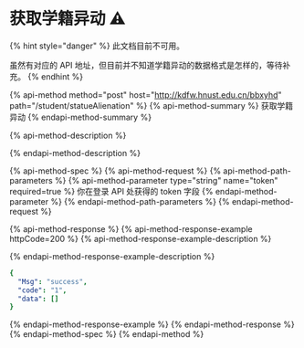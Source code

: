 # 获取学籍异动 ⚠

{% hint style="danger" %}
此文档目前不可用。

虽然有对应的 API 地址，但目前并不知道学籍异动的数据格式是怎样的，等待补充。
{% endhint %}

{% api-method method="post" host="http://kdfw.hnust.edu.cn/bbxyhd" path="/student/statueAlienation" %}
{% api-method-summary %}
获取学籍异动
{% endapi-method-summary %}

{% api-method-description %}

{% endapi-method-description %}

{% api-method-spec %}
{% api-method-request %}
{% api-method-path-parameters %}
{% api-method-parameter type="string" name="token" required=true %}
你在登录 API 处获得的 token 字段
{% endapi-method-parameter %}
{% endapi-method-path-parameters %}
{% endapi-method-request %}

{% api-method-response %}
{% api-method-response-example httpCode=200 %}
{% api-method-response-example-description %}

{% endapi-method-response-example-description %}

```yaml
{
  "Msg": "success",
  "code": "1",
  "data": []
}
```
{% endapi-method-response-example %}
{% endapi-method-response %}
{% endapi-method-spec %}
{% endapi-method %}



